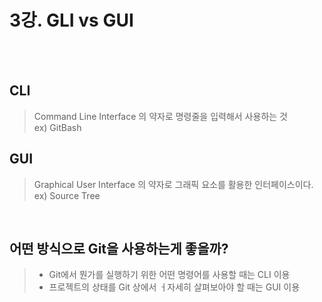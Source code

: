 # 3강. GLI vs GUI

&nbsp;    
&nbsp;    


## CLI 
> Command Line Interface 의 약자로 명령줄을 입력해서 사용하는 것   
> ex) GitBash


## GUI
> Graphical User Interface 의 약자로 그래픽 요소를 활용한 인터페이스이다.    
> ex) Source Tree


&nbsp;
&nbsp;

## 어떤 방식으로 Git을 사용하는게 좋을까?
> - Git에서 뭔가를 실행하기 위한 어떤 명령어를 사용할 때는 CLI 이용
> - 프로젝트의 상태를 Git 상에서 ㅓ자세히 살펴보아야 할 때는 GUI 이용

